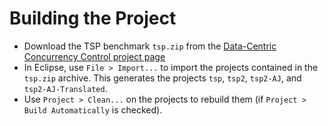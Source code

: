 Building the Project
====================

* Download the TSP benchmark `tsp.zip` from the
  [Data-Centric Concurrency Control project page](http://sss.cs.purdue.edu/projects/aj/)
* In Eclipse, use `File > Import...` to import the projects contained
  in the `tsp.zip` archive. This generates the projects `tsp`, `tsp2`,
  `tsp2-AJ`, and `tsp2-AJ-Translated`.
* Use `Project > Clean...` on the projects to rebuild them (if `Project >
  Build Automatically` is checked).
